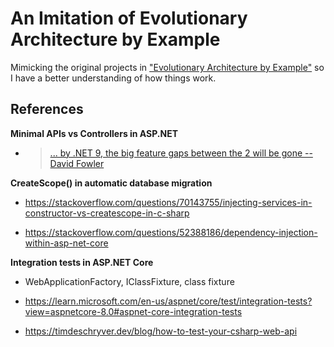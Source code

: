 # An Imitation of Evolutionary Architecture by Example

Mimicking the original projects in ["Evolutionary Architecture by Example"](https://github.com/evolutionary-architecture/evolutionary-architecture-by-example) so I have a better understanding of how things work.

## References

**Minimal APIs vs Controllers in ASP.NET**

 - > [... by .NET 9, the big feature gaps between the 2 will be gone -- David Fowler](https://www.reddit.com/r/dotnet/comments/17t27cv/controllers_vs_minimal_apis/)

**CreateScope() in automatic database migration**

 - https://stackoverflow.com/questions/70143755/injecting-services-in-constructor-vs-createscope-in-c-sharp

 - https://stackoverflow.com/questions/52388186/dependency-injection-within-asp-net-core


**Integration tests in ASP.NET Core**

 - WebApplicationFactory<TEntryPoint>, IClassFixture, class fixture

 - https://learn.microsoft.com/en-us/aspnet/core/test/integration-tests?view=aspnetcore-8.0#aspnet-core-integration-tests

 - https://timdeschryver.dev/blog/how-to-test-your-csharp-web-api
